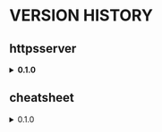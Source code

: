 # VERSION HISTORY

## httpsserver 
<details>
   <summary> <b>0.1.0</b> </summary>
   
- [x] first version
- [ ] improve image size (currently around 1.2 Gb)
- [ ] dispatch Dockerfile in smaller layers

</details>

## cheatsheet
<details>
   <summary> 0.1.0 </summary>   
   
- [x] first version
- [ ] include podman information

</details>
